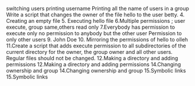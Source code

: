 switching users
printing username
 Printing all the name of users in a group
 Write a script that changes the owner of the file hello to the user betty.
 4. Creating an empty file
 5. Executing hello file
 6.Multiple permissions ; user execute, group same,others read only
 7.Everybody has permission to execute only
no permission to anybody but the other user
Permission to only other users
 9. John Doe
 10. Mirroring the permissions of hello to olleh
 11.Create a script that adds execute permission to all subdirectories of the current directory for the owner, the group owner and all other users. Regular files should not be changed.
 12.Making a directory and adding permissions
 12.Making a directory and adding permissions
 14.Changing ownership and group
 14.Changing ownership and group
 15.Symbolic links
 15.Symbolic links
